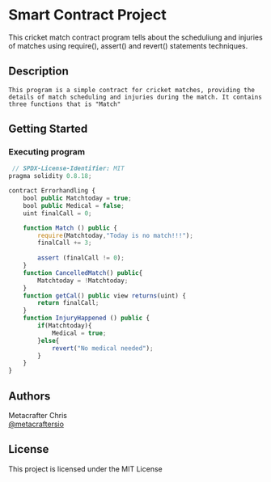 # Smart Contract Project
This cricket match contract program tells about the scheduliung and injuries of matches using require(), assert() and revert() statements techniques.
## Description
    This program is a simple contract for cricket matches, providing the details of match scheduling and injuries during the match. It contains three functions that is "Match" 
## Getting Started
### Executing program
       
```javascript
 // SPDX-License-Identifier: MIT
pragma solidity 0.8.18;

contract Errorhandling {
    bool public Matchtoday = true;
    bool public Medical = false;
    uint finalCall = 0;

    function Match () public {
        require(Matchtoday,"Today is no match!!!");
        finalCall += 3;
    
        assert (finalCall != 0);
    }
    function CancelledMatch() public{
        Matchtoday = !Matchtoday;
    }
    function getCal() public view returns(uint) {
        return finalCall;
    }
    function InjuryHappened () public {
        if(Matchtoday){
            Medical = true;
        }else{
            revert("No medical needed");
        }
    }
}
```
## Authors
Metacrafter Chris  
[@metacraftersio](https://twitter.com/metacraftersio)

## License
This project is licensed under the MIT License
